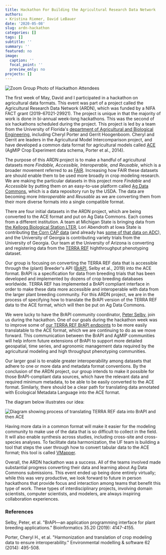 ```yaml
---
title: Hackathon For Building the Agricultural Research Data Network
authors: 
- Kristina Riemer, David LeBauer
date: '2020-05-08'
slug: ardn-hackathon
categories: []
tags: []
subtitle: ''
summary: ''
featured: no
image:
  caption: ''
  focal_point: ''
  preview_only: no
projects: []
---
```


![Zoom Group Photo of Hackathon Attendees](/post/2020-05-08-ardn-hackathon_files/ARDN_team_2020.05.jpg)

The first week of May, David and I participated in a hackathon on agricultural data formats. 
This event was part of a project called the Agricultural Research Data Network (ARDN), which was funded by a NIFA FACT grant (2019-67021-29921).
The project is unique in that the majority of work is done in bi-annual week-long hackathons. 
This was the second of six hackathons scheduled during the project. 
This project is led by a team from the University of Florida's [department of Agricultural and Biological Engineering](https://abe.ufl.edu/people/), including Cheryl Porter and Gerrit Hoogenboom. 
Cheryl and Gerrit are leaders in the Agricultural Model Intercomparison project, and have developed a common data format for agricultural models called [ACE](https://vest.agrisemantics.org/content/icasa-data-standards-agricultural-field-experiments-and-production) (AgMIP Crop Experiment data schema, Porter et al., 2014).

The purpose of this ARDN project is to make a handful of agricultural datasets more *Findable, Accessible, Interoperable, and Reusable*, which is a broader movement referred to as [FAIR](https://www.force11.org/group/fairgroup/fairprinciples). 
Increasing how FAIR these datasets are should enable them to be used more broadly in crop modeling research. 
We are making the particular datasets in this project more *Findable* and *Accessible* by putting them on an easy-to-use platform called [Ag Data Commons](https://data.nal.usda.gov/), which is a data repository run by the USDA. 
The data are becoming more *Interoperable* and *Reusable* as we are converting them from their more diverse formats into a single compatible format. 

There are four initial datasets in the ARDN project, which are being converted to the ACE format and put on Ag Data Commons. 
Each comes from a different institution. 
A team at Michigan State is bringing data from [the Kellogg Biological Station LTER](http://www.kbs.msu.edu/), Lori Abendroth at Iowa State is contributing [the Corn CAP data](https://datateam.agron.iastate.edu/cscap/) (and already has [some of that data on ADC](https://data.nal.usda.gov/dataset/sustainable-corn-cap-research-data-usda-nifa-award-no-2011-68002-30190)), and the University of Georgia is contributing variety trials from the University of Georgia. 
Our team at the University of Arizona is converting and registering data from the [TERRA REF](https://www.terraref.org/) highthroughput phenotyping dataset. 

Our group is focusing on converting the TERRA REF data that is accessible through the (plant) Breeder's API ([BrAPI](https://www.brapi.org/), Selby et al., 2019) into the ACE format.
BrAPI is a specification for data from breeding trials that has been developed and implemented by dozens of crop breeding databases worldwide.
TERRA REF has implemented a BrAPI compliant interface in order to make these data more accessible and interoperable with data from the larger plant breeding community.
For this ARDN project, we are in the process of specifying how to translate the BrAPI version of the TERRA REF data to the ACE format, which will then be put on Ag Data Commons.

We were lucky to have the BrAPI community coordinator, [Peter Selby](https://blogs.cornell.edu/robbinslab/people/), join us during the hackathon. 
One of our goals during the hackathon week was to improve some of [our TERRA REF BrAPI endpoints](https://github.com/terraref/brapi/) to be more easily translatable to the ACE format, which we are continuing to do as we move forward. 
This communication between the BrAPI and AgMIP communities will help inform future extensions of BrAPI to support more detailed geospatial, time series, and agronomic management data required by the agricultural modeling and high throughput phenotyping communities.  

Our larger goal is to enable greater interoperability among datasets that adhere to one or more data and metadata format conventions. 
By the conclusion of the ARDN project, our group intends to make it possible for those BrAPI-compliant data sources, which have the relevant data and required minimum metadata, to be able to be easily converted to the ACE format. 
Similarly, there should be a clear path for translating data annotated with Ecological Metadata Language into the ACE format. 

The diagram below illustrates our idea:

![Diagram showing process of translating TERRA REF data into BrAPI and then ACE](/post/2020-05-08-ardn-hackathon_files/ARDN_diagram.png)

Having more data in a common format will make it easier for the modeling community to make use of the data that is so difficult to collect in the field. 
It will also enable synthesis across studies, including cross-site and cross-species analyses. 
To facilitate data harmonization, the UF team is building a tool that steps the user through how to convert tabular data to the ACE format; this tool is called [VMapper](https://dssat2d-plot.herokuapp.com/demo/vmapper).

Overall, the ARDN hackathon was a success.
All of the teams involved made substantial progress converting their data and learning about Ag Data Commons submissions. 
This event ended up being done entirely virtually; while this was very productive, we look forward to future in person hackathons that provide focus and interaction among teams that benefit this type of work. 
These types of interdisciplinary projects, involving domain scientists, computer scientists, and modelers, are always inspiring collaboration experiences. 


### References

Selby, Peter, et al. "BrAPI—an application programming interface for plant breeding applications." Bioinformatics 35.20 (2019): 4147-4155.

Porter, Cheryl H., et al. "Harmonization and translation of crop modeling data to ensure interoperability." Environmental modelling & software 62 (2014): 495-508.